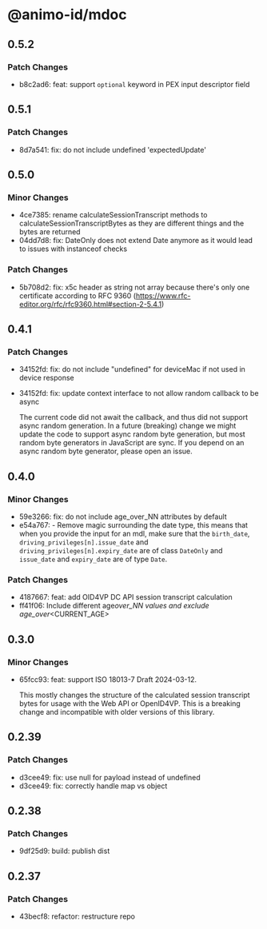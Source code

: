 # @animo-id/mdoc

## 0.5.2

### Patch Changes

- b8c2ad6: feat: support `optional` keyword in PEX input descriptor field

## 0.5.1

### Patch Changes

- 8d7a541: fix: do not include undefined 'expectedUpdate'

## 0.5.0

### Minor Changes

- 4ce7385: rename calculateSessionTranscript methods to calculateSessionTranscriptBytes as they are different things and the bytes are returned
- 04dd7d8: fix: DateOnly does not extend Date anymore as it would lead to issues with instanceof checks

### Patch Changes

- 5b708d2: fix: x5c header as string not array because there's only one certificate according to RFC 9360 (https://www.rfc-editor.org/rfc/rfc9360.html#section-2-5.4.1)

## 0.4.1

### Patch Changes

- 34152fd: fix: do not include "undefined" for deviceMac if not used in device response
- 34152fd: fix: update context interface to not allow random callback to be async

  The current code did not await the callback, and thus did not support async random generation. In a future (breaking) change we might update the code to support async random byte generation, but most random byte generators in JavaScript are sync. If you depend on an async random byte generator, please open an issue.

## 0.4.0

### Minor Changes

- 59e3266: fix: do not include age_over_NN attributes by default
- e54a767: - Remove magic surrounding the date type, this means that when you provide the input for an mdl, make sure that the `birth_date`, `driving_privileges[n].issue_date` and `driving_privileges[n].expiry_date` are of class `DateOnly` and `issue_date` and `expiry_date` are of type `Date`.

### Patch Changes

- 4187667: feat: add OID4VP DC API session transcript calculation
- ff41f06: Include different age*over_NN values and exclude age_over*<CURRENT_AGE>

## 0.3.0

### Minor Changes

- 65fcc93: feat: support ISO 18013-7 Draft 2024-03-12.

  This mostly changes the structure of the calculated session transcript bytes for usage with the Web API or OpenID4VP. This is a breaking change and incompatible with older versions of this library.

## 0.2.39

### Patch Changes

- d3cee49: fix: use null for payload instead of undefined
- d3cee49: fix: correctly handle map vs object

## 0.2.38

### Patch Changes

- 9df25d9: build: publish dist

## 0.2.37

### Patch Changes

- 43becf8: refactor: restructure repo
